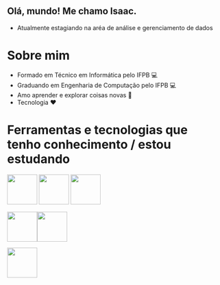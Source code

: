 ## Olá, mundo! Me chamo Isaac.
 - Atualmente estagiando na aréa de análise e gerenciamento de dados
# Sobre mim
 - Formado em Técnico em Informática pelo IFPB 💻
 - Graduando em Engenharia de Computação pelo IFPB 💻
 - Amo aprender e explorar coisas novas 😬
 - Tecnologia ❤️

# Ferramentas e tecnologias que tenho conhecimento / estou estudando



<img src="https://cdn.jsdelivr.net/gh/devicons/devicon/icons/javascript/javascript-original.svg" width="70" height="70" /> <img src="https://cdn.jsdelivr.net/gh/devicons/devicon/icons/python/python-original.svg" width="70" height="70"  /> <img src="https://cdn.jsdelivr.net/gh/devicons/devicon/icons/cplusplus/cplusplus-original.svg" width="70" height="70" /> 


<img src="https://cdn.jsdelivr.net/gh/devicons/devicon/icons/mysql/mysql-original-wordmark.svg" width="70" height="70"      /><img src="https://cdn.jsdelivr.net/gh/devicons/devicon/icons/jupyter/jupyter-original-wordmark.svg" width="70" height="70"  />

<img src="https://cdn.jsdelivr.net/gh/devicons/devicon/icons/nodejs/nodejs-plain-wordmark.svg" width="70" height="70"     /> 




<!---
isaacantonio/isaacantonio is a ✨ special ✨ repository because its `README.md` (this file) appears on your GitHub profile.
You can click the Preview link to take a look at your changes.
--->
